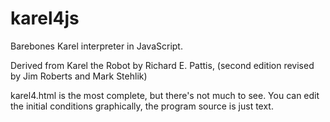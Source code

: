karel4js
========

Barebones Karel interpreter in JavaScript.

Derived from Karel the Robot by Richard E. Pattis, (second edition revised by Jim Roberts and Mark Stehlik)


karel4.html is the most complete, but there's not much to see. You can edit the initial conditions graphically, the program source is just text.
